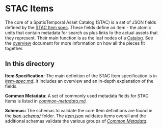 # STAC Items

The core of a SpatioTemporal Asset Catalog (STAC) is a set of JSON fields defined by the 
[STAC Item spec](item-spec.md). These fields define an Item - the atomic units that contain 
metadata for search as plus links to the actual assets that they represent. Their main function 
is as the leaf nodes of a [Catalog](../catalog-spec/catalog-spec.md).
See the [overview](../overview.md) document for more information on how all the pieces fit together.

## In this directory

**Item Specification:** The main definition of the STAC Item specification is in 
*[item-spec.md](item-spec.md)*. It includes an overview and an in-depth explanation of the fields.

**Common Metadata:** A set of commonly used metadata fields for STAC Items is listed in 
*[common-metadata.md](common-metadata.md)*.

**Schemas:** The schemas to validate the core Item definitions are found in the 
*[json-schema/](json-schema/)* folder. The *[item.json](json-schema/item.json)* validates items overall
and the additional schemas validate the various groups of *[Common Metadata](common-metadata.md)*.
